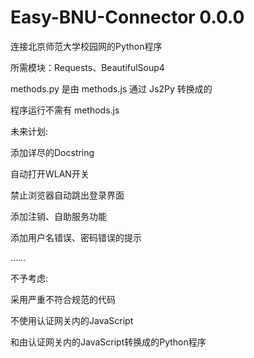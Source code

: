 # Easy-BNU-Connector 0.0.0

连接北京师范大学校园网的Python程序

所需模块：Requests、BeautifulSoup4

methods.py 是由 methods.js 通过 Js2Py 转换成的

程序运行不需有 methods.js



未来计划:

添加详尽的Docstring

自动打开WLAN开关

禁止浏览器自动跳出登录界面

添加注销、自助服务功能

添加用户名错误、密码错误的提示

……


不予考虑:

采用严重不符合规范的代码

不使用认证网关内的JavaScript

和由认证网关内的JavaScript转换成的Python程序

